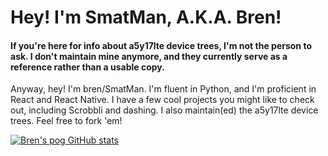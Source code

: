 # Hey! I'm SmatMan, A.K.A. Bren!

#### If you're here for info about a5y17lte device trees, I'm not the person to ask. I don't maintain mine anymore, and they currently serve as a reference rather than a usable copy.

Anyway, hey! I'm bren/SmatMan. I'm fluent in Python, and I'm proficient in React and React Native. I have a few cool projects you might like to check out, including Scrobbli and dashing. I also maintain(ed) the a5y17lte device trees. Feel free to fork 'em!

[![Bren's pog GitHub stats](https://github-readme-stats.vercel.app/api?username=smatman)](https://www.youtube.com/watch?v=dQw4w9WgXcQ)

